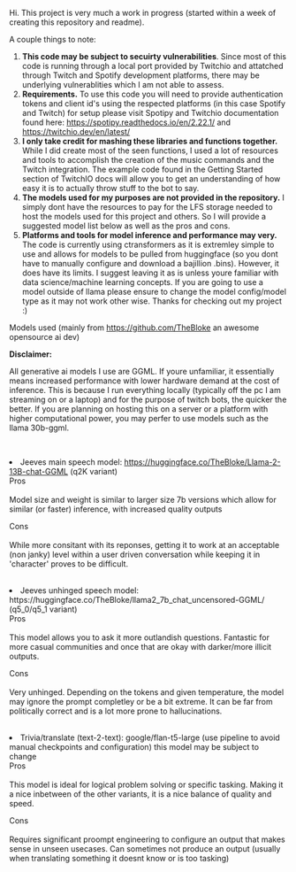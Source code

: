 Hi. This project is very much a work in progress (started within a week of creating this repository and readme).

A couple things to note:

1. <b>This code may be subject to secuirty vulnerabilities</b>. Since most of this code is running through a local port provided by Twitchio and attatched through Twitch and Spotify development platforms, there may be underlying vulnerablities which I am not able to assess.
2. <b>Requirements.</b> To use this code you will need to provide authentication tokens and client id's using the respected platforms (in this case Spotify and Twitch) for setup please visit Spotipy and Twitchio documentation found here: https://spotipy.readthedocs.io/en/2.22.1/ and https://twitchio.dev/en/latest/
3. <b>I only take credit for mashing these libraries and functions together.</b> While I did create most of the seen functions, I used a lot of resources and tools to accomplish the creation of the music commands and the Twitch integration. The example code found in the Getting Started section of TwitchIO docs will allow you to get an understanding of how easy it is to actually throw stuff to the bot to say.
4. <b>The models used for my purposes are not provided in the repository.</b> I simply dont have the resources to pay for the LFS storage needed to host the models used for this project and others. So I will provide a suggested model list below as well as the pros and cons. 
5. <b>Platforms and tools for model inference and performance may very.</b> The code is currently using ctransformers as it is extremley simple to use and allows for models to be pulled from huggingface (so you dont have to manually configure and download a bajillion .bins). However, it does have its limits. I suggest leaving it as is unless youre familiar with data science/machine learning concepts. If you are going to use a model outside of llama please ensure to change the model config/model type as it may not work other wise. 
   Thanks for checking out my project :)

Models used (mainly from https://github.com/TheBloke an awesome opensource ai dev)<br>

<b>Disclaimer:</b> 

All generative ai models I use are GGML. If youre unfamiliar, it essentially means increased performance with lower hardware demand at the cost of inference. This is because I run everything locally (typically off the pc I am streaming on or a laptop) and for the purpose of twitch bots, the quicker the better. If you are planning on hosting this on a server or a platform with higher computational power, you may perfer to use models such as the llama 30b-ggml. 

<br><li>Jeeves main speech model: https://huggingface.co/TheBloke/Llama-2-13B-chat-GGML (q2K variant) <br>
Pros <br> <br>
  Model size and weight is similar to larger size 7b versions which allow for similar (or faster) inference, with increased quality outputs <br>

  Cons <br> <br>
     While more consitant with its reponses, getting it to work at an acceptable (non janky) level within a user driven conversation while keeping it in 'character' proves to be difficult. <br>
  </li><br>

<li>Jeeves unhinged speech model: https://huggingface.co/TheBloke/llama2_7b_chat_uncensored-GGML/ (q5_0/q5_1 variant) <br>
Pros <br> <br>
  This model allows you to ask it more outlandish questions. Fantastic for more casual communities and once that are okay with darker/more illicit outputs. <br>
 
  Cons <br> <br>
     Very unhinged. Depending on the tokens and given temperature, the model may ignore the prompt completley or be a bit extreme. It can be far from politically correct and is a lot more prone to hallucinations. <br>
  </li><br>

  <li>Trivia/translate (text-2-text): google/flan-t5-large (use pipeline to avoid manual checkpoints and configuration) this model may be subject to change<br>
Pros <br> <br>
  This model is ideal for logical problem solving or specific tasking. Making it a nice inbetween of the other variants, it is a nice balance of quality and speed.  <br>
 
  Cons <br> <br>
     Requires significant proompt engineering to configure an output that makes sense in unseen usecases. Can sometimes not produce an output (usually when translating something it doesnt know or is too tasking) <br>
  </li><br>
